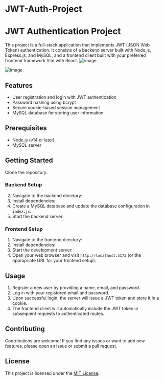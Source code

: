 # JWT-Auth-Project

# JWT Authentication Project
This project is a full-stack application that implements JWT (JSON Web Token) authentication. It consists of a backend server built with Node.js, Express.js, and MySQL, and a frontend client built with your preferred frontend framework Vite with React.
![image](https://github.com/TangadeSandesh/JWT-Auth-Project/assets/129480090/13436089-97dc-42c4-9dd2-919093f831c5)

![image](https://github.com/TangadeSandesh/JWT-Auth-Project/assets/129480090/084b77bb-8307-4e70-8a84-c4ab26043bb9)

## Features

- User registration and login with JWT authentication
- Password hashing using bcrypt
- Secure cookie-based session management
- MySQL database for storing user information

## Prerequisites
- Node.js (v14 or later)
- MySQL server

## Getting Started
 Clone the repository:

### Backend Setup
2. Navigate to the backend directory:
3. Install dependencies:
4. Create a MySQL database and update the database configuration in `index.js`.
5. Start the backend server:


### Frontend Setup
1. Navigate to the frontend directory:
2. Install dependencies:
3. Start the development server:
4. Open your web browser and visit `http://localhost:5173` (or the appropriate URL for your frontend setup).

## Usage

1. Register a new user by providing a name, email, and password.
2. Log in with your registered email and password.
3. Upon successful login, the server will issue a JWT token and store it in a cookie.
4. The frontend client will automatically include the JWT token in subsequent requests to authenticated routes.

## Contributing

Contributions are welcome! If you find any issues or want to add new features, please open an issue or submit a pull request.

## License
This project is licensed under the [MIT License](LICENSE).
